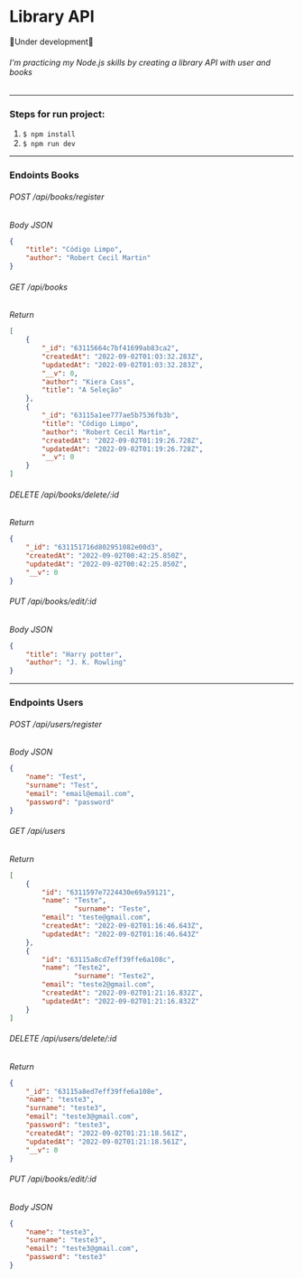 # Library API
:construction:Under development:construction:
###### I'm practicing my Node.js skills by creating a library API with user and books
___
### Steps for run project:
1. <code>$ npm install</code>
2. <code>$ npm run dev</code>
___
### Endoints Books
###### POST /api/books/register
*Body JSON*
```json
{
	"title": "Código Limpo",
	"author": "Robert Cecil Martin"
}
```
###### GET /api/books
*Return*
```json
[
	{
		"_id": "63115664c7bf41699ab83ca2",
		"createdAt": "2022-09-02T01:03:32.283Z",
		"updatedAt": "2022-09-02T01:03:32.283Z",
		"__v": 0,
		"author": "Kiera Cass",
		"title": "A Seleção"
	},
	{
		"_id": "63115a1ee777ae5b7536fb3b",
		"title": "Código Limpo",
		"author": "Robert Cecil Martin",
		"createdAt": "2022-09-02T01:19:26.728Z",
		"updatedAt": "2022-09-02T01:19:26.728Z",
		"__v": 0
	}
]
```

###### DELETE /api/books/delete/:id
*Return*
```json
{
	"_id": "631151716d802951082e00d3",
	"createdAt": "2022-09-02T00:42:25.850Z",
	"updatedAt": "2022-09-02T00:42:25.850Z",
	"__v": 0
}
```
###### PUT /api/books/edit/:id
*Body JSON*
```json
{
	"title": "Harry potter",
	"author": "J. K. Rowling"
}
```
___
### Endpoints Users
###### POST /api/users/register
*Body JSON*
```json
{
	"name": "Test",
	"surname": "Test",
	"email": "email@email.com",
	"password": "password"
}
```
###### GET /api/users
*Return*
```json
[
	{
		"id": "6311597e7224430e69a59121",
		"name": "Teste",
                "surname": "Teste",
		"email": "teste@gmail.com",
		"createdAt": "2022-09-02T01:16:46.643Z",
		"updatedAt": "2022-09-02T01:16:46.643Z"
	},
	{
		"id": "63115a8cd7eff39ffe6a108c",
		"name": "Teste2",
                "surname": "Teste2",
		"email": "teste2@gmail.com",
		"createdAt": "2022-09-02T01:21:16.832Z",
		"updatedAt": "2022-09-02T01:21:16.832Z"
	}
]
```

###### DELETE /api/users/delete/:id
*Return*
```json
{
	"_id": "63115a8ed7eff39ffe6a108e",
	"name": "teste3",
	"surname": "teste3",
	"email": "teste3@gmail.com",
	"password": "teste3",
	"createdAt": "2022-09-02T01:21:18.561Z",
	"updatedAt": "2022-09-02T01:21:18.561Z",
	"__v": 0
}
```
###### PUT /api/books/edit/:id
*Body JSON*
```json
{
	"name": "teste3",
	"surname": "teste3",
	"email": "teste3@gmail.com",
	"password": "teste3"
}
```

